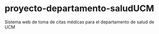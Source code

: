 # proyecto-departamento-saludUCM
Sistema web de toma de citas médicas para el departamento de salud de UCM
